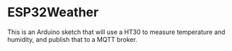 # ESP32Weather
This is an Arduino sketch that will use a HT30 to measure temperature and humidity, and publish that to a MQTT broker.
